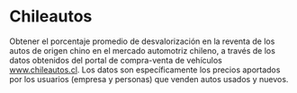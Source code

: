 # Chileautos
Obtener el porcentaje promedio de desvalorización en la reventa de los autos de origen chino en el mercado automotriz chileno, a través de los datos obtenidos del portal de compra-venta de vehículos www.chileautos.cl. Los datos son específicamente los precios aportados por los usuarios (empresa y personas) que venden autos usados y nuevos. 
